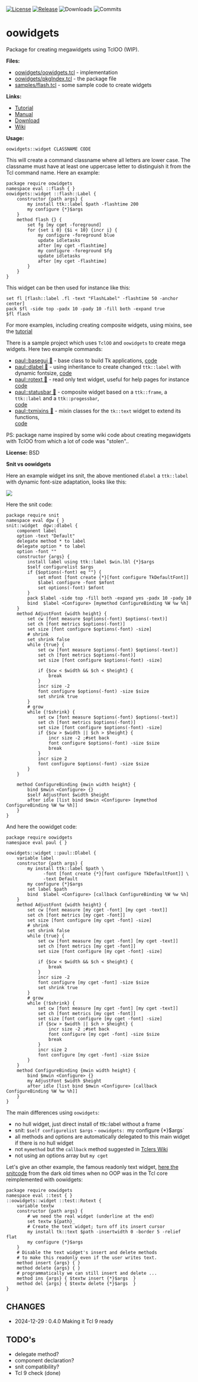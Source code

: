 [![License](https://img.shields.io/badge/license-BSD3-lightgray.svg)](https://github.com/mittelmark/oowidgets/blob/main/LICENSE)
[![Release](https://img.shields.io/github/v/release/mittelmark/oowidgets.svg?label=current+release)](https://github.com/mittelmark/oowidgets/releases)
![Downloads](https://img.shields.io/github/downloads/mittelmark/oowidgets/total)
![Commits](https://img.shields.io/github/commits-since/mittelmark/oowidgets/latest)

# oowidgets

Package for creating megawidgets using TclOO (WIP).

**Files:**

- [oowidgets/oowidgets.tcl](oowidgets/oowidgets.tcl) - implementation
- [oowidgets/pkgIndex.tcl](oowidgets/pkgIndex.tcl) - the package file
- [samples/flash.tcl](samples/flash.tcl) - some sample code to create widgets

**Links:**

- [Tutorial](https://htmlpreview.github.io/?https://raw.githubusercontent.com/mittelmark/oowidgets/master/tutorial.html)
- [Manual](https://htmlpreview.github.io/?https://raw.githubusercontent.com/mittelmark/oowidgets/master/oowidgets/oowidgets.html)
- [Download](https://github.com/mittelmark/oowidgets/archive/refs/heads/main.zip)
- [Wiki](https://wiki.tcl-lang.org/page/oowidgets)

**Usage:**

```
oowidgets::widget CLASSNAME CODE
```

This will create a command classname where all letters are lower case. The
classname must have at least one uppercase letter to distinguish it from the
Tcl command name. Here an example:

```
package require oowidgets
namespace eval ::flash { }
oowidgets::widget ::flash::Label {
    constructor {path args} {
        my install ttk::label $path -flashtime 200
        my configure {*}$args
    }
    method flash {} {
        set fg [my cget -foreground]
        for {set i 0} {$i < 10} {incr i} {
            my configure -foreground blue
            update idletasks
            after [my cget -flashtime]
            my configure -foreground $fg
            update idletasks
            after [my cget -flashtime]
        }
    }
}
```

This widget can be then used for instance like this:

```
set fl [flash::label .fl -text "FlashLabel" -flashtime 50 -anchor center]
pack $fl -side top -padx 10 -pady 10 -fill both -expand true
$fl flash
```

For more examples, including creating composite widgets, using mixins, see the [tutorial](https://htmlpreview.github.io/?https://raw.githubusercontent.com/mittelmark/oowidgets/master/tutorial.html)

There is a sample project which uses `TclOO` and `oowidgets` to create mega widgets. Here two example commands:

- [paul::basegui :blue_book:](https://htmlpreview.github.io/?https://raw.githubusercontent.com/mittelmark/oowidgets/master/paul/basegui.html) - base class to build Tk applications, [code](paul/basegui.tcl) 
- [paul::dlabel :blue_book:](https://htmlpreview.github.io/?https://raw.githubusercontent.com/mittelmark/oowidgets/master/paul/dlabel.html) - using inheritance to create changed `ttk::label` with dynamic fontsize,
   [code](paul/dlabel.tcl) 
- [paul::rotext :blue_book:](https://htmlpreview.github.io/?https://raw.githubusercontent.com/mittelmark/oowidgets/master/paul/rotext.html) - read only text widget, useful for help pages for instance
   [code](paul/rotext.tcl) 
- [paul::statusbar :blue_book:](https://htmlpreview.github.io/?https://raw.githubusercontent.com/mittelmark/oowidgets/master/paul/statusbar.html) - composite widget based on a `ttk::frame`, a `ttk::label` and a `ttk::progessbar`,  
   [code](paul/statusbar.tcl) 
- [paul::txmixins :blue_book:](https://htmlpreview.github.io/?https://raw.githubusercontent.com/mittelmark/oowidgets/master/paul/txmixins.html) - mixin classes for the `tk::text` widget to extend its functions,  
   [code](paul/txmixins.tcl) 

PS: package name inspired by some wiki code about creating megawidgets with TclOO from which a lot of code was "stolen"..

**License:** BSD

**Snit vs oowidgets**

Here an example widget ins snit, the above mentioned `dlabel` a `ttk::label` with dynamic font-size adaptation, looks like this:

![](images/dlabel.png)

Here the snit code:

```{.tcl}
package require snit
namespace eval dgw { }
snit::widget  dgw::dlabel {
    component label
    option -text "Default"
    delegate method * to label
    delegate option * to label
    option -font ""
    constructor {args} {
        install label using ttk::label $win.lbl {*}$args
        $self configurelist $args
        if {$options(-font) eq ""} {
            set mfont [font create {*}[font configure TkDefaultFont]]
            $label configure -font $mfont
            set options(-font) $mfont
        }
        pack $label -side top -fill both -expand yes -padx 10 -pady 10
        bind  $label <Configure> [mymethod ConfigureBinding %W %w %h] 
    }
    method AdjustFont {width height} {
        set cw [font measure $options(-font) $options(-text)]
        set ch [font metrics $options(-font)]
        set size [font configure $options(-font) -size]
        # shrink
        set shrink false
        while {true} {
            set cw [font measure $options(-font) $options(-text)]
            set ch [font metrics $options(-font)]
            set size [font configure $options(-font) -size]

            if {$cw < $width && $ch < $height} {
                break
            }
            incr size -2
            font configure $options(-font) -size $size
            set shrink true
        }
        # grow
        while {!$shrink} {
            set cw [font measure $options(-font) $options(-text)]
            set ch [font metrics $options(-font)]
            set size [font configure $options(-font) -size]
            if {$cw > $width || $ch > $height} {
                incr size -2 ;#set back
                font configure $options(-font) -size $size
                break
            }
            incr size 2
            font configure $options(-font) -size $size
        }
    }
    
    method ConfigureBinding {mwin width height} {
        bind $mwin <Configure> {}
        $self AdjustFont $width $height
        after idle [list bind $mwin <Configure> [mymethod ConfigureBinding %W %w %h]]
    }
}
```

And here the oowidget code:

```{.tcl}
package require oowidgets
namespace eval paul { }

oowidgets::widget ::paul::Dlabel {
    variable label
    constructor {path args} {
        my install ttk::label $path \
              -font [font create {*}[font configure TkDefaultFont]] \
              -text Default
        my configure {*}$args
        set label $path
        bind  $label <Configure> [callback ConfigureBinding %W %w %h] 
    }
    method AdjustFont {width height} {
        set cw [font measure [my cget -font] [my cget -text]]
        set ch [font metrics [my cget -font]]
        set size [font configure [my cget -font] -size]
        # shrink
        set shrink false
        while {true} {
            set cw [font measure [my cget -font] [my cget -text]]
            set ch [font metrics [my cget -font]]
            set size [font configure [my cget -font] -size]

            if {$cw < $width && $ch < $height} {
                break
            }
            incr size -2
            font configure [my cget -font] -size $size
            set shrink true
        }
        # grow
        while {!$shrink} {
            set cw [font measure [my cget -font] [my cget -text]]
            set ch [font metrics [my cget -font]]
            set size [font configure [my cget -font] -size]
            if {$cw > $width || $ch > $height} {
                incr size -2 ;#set back
                font configure [my cget -font] -size $size
                break
            }
            incr size 2
            font configure [my cget -font] -size $size
        }
    }
    method ConfigureBinding {mwin width height} {
        bind $mwin <Configure> {}
        my AdjustFont $width $height
        after idle [list bind $mwin <Configure> [callback ConfigureBinding %W %w %h]]
    }
}

```

The main differences using `oowidgets`:

- no hull widget, just direct install of ttk::label without a frame
- snit: `$self configurelist $args` - `oowidgets: `my configure {*}$args`
- all methods and options are automatically delegated to this main widget if there is no hull widget
- not `mymethod` but the `callback` method suggested in [Tclers Wiki](https://wiki.tcl-lang.org/page/TclOO+Tricks)
- not using an options array but `my cget`

Let's give an other example, the famous readonly text widget, 
[here the snitcode](https://wiki.tcl-lang.org/page/Snit%27s+Not+Incr+Tcl) 
from the dark old times when no OOP was in the Tcl core reimplemented with oowidgets:

```{.tcl}
package require oowidgets
namespace eval ::test { }
::oowidgets::widget ::test::Rotext {
    variable textw
    constructor {path args} {
        # we need the real widget (underline at the end)
        set textw ${path}_
        # Create the text widget; turn off its insert cursor
        my install tk::text $path -insertwidth 0 -border 5 -relief flat
        my configure {*}$args
    }
    # Disable the text widget's insert and delete methods
    # to make this readonly even if the user writes text.
    method insert {args} { } 
    method delete {args} { }
    # programmatically we can still insert and delete ...
    method ins {args} { $textw insert {*}$args  }
    method del {args} { $textw delete {*}$args  }
}
```

## CHANGES

- 2024-12-29 : 0.4.0 Making it Tcl 9 ready

## TODO's

- delegate method?
- component declaration?
- snit compatibility?
- Tcl 9 check (done)
